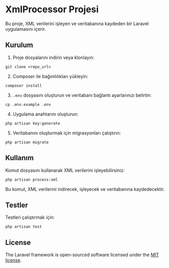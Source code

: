 # XmlProcessor Projesi

Bu proje, XML verilerini işleyen ve veritabanına kaydeden bir Laravel uygulamasını içerir.

## Kurulum

1. Proje dosyalarını indirin veya klonlayın:

```
git clone <repo_url>
```

2. Composer ile bağımlılıkları yükleyin:

```
composer install
```

3. `.env` dosyasını oluşturun ve veritabanı bağlantı ayarlarınızı belirtin:

```
cp .env.example .env
```

4. Uygulama anahtarını oluşturun:

```
php artisan key:generate
```

5. Veritabanını oluşturmak için migrasyonları çalıştırın:

```
php artisan migrate
```

## Kullanım

Komut dosyasını kullanarak XML verilerini işleyebilirsiniz:

```
php artisan process:xml
```

Bu komut, XML verilerini indirecek, işleyecek ve veritabanına kaydedecektir.

## Testler

Testleri çalıştırmak için:

```
php artisan test
```

## License

The Laravel framework is open-sourced software licensed under the [MIT license](https://opensource.org/licenses/MIT).
